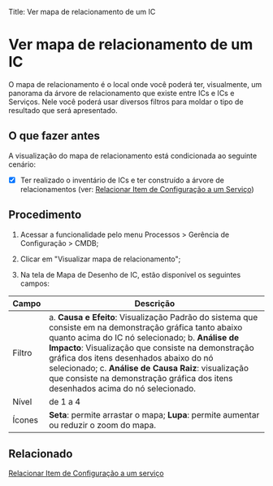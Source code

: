 Title: Ver mapa de relacionamento de um IC

# Ver mapa de relacionamento de um IC

O mapa de relacionamento é o local onde você poderá ter, visualmente, um panorama da árvore de relacionamento que existe entre ICs e ICs e Serviços. Nele você poderá usar diversos filtros para moldar o tipo de resultado que será apresentado.

## O que fazer antes

A visualização do mapa de relacionamento está condicionada ao seguinte cenário:

- [X] Ter realizado o inventário de ICs e ter construído a árvore de relacionamentos (ver: [Relacionar Item de Configuração a um Serviço][2])

## Procedimento

1. Acessar a funcionalidade pelo menu Processos > Gerência de Configuração > CMDB;

2. Clicar em "Visualizar mapa de relacionamento";

3. Na tela de Mapa de Desenho de IC, estão disponível os seguintes campos:

| Campo | Descrição |
|-------|-----------|
|Filtro| a.  **Causa e Efeito**: Visualização Padrão do sistema que consiste em na demonstração gráfica tanto abaixo quanto acima do IC nó selecionado; b. **Análise de Impacto**: Visualização que consiste na demonstração gráfica dos itens desenhados abaixo do nó selecionado;  c. **Análise de Causa Raiz**: visualização que consiste na demonstração gráfica dos itens desenhados acima do nó selecionado.|
|Nível| de 1 a 4 |
|Ícones| **Seta**: permite arrastar o mapa; **Lupa**: permite aumentar ou reduzir o zoom do mapa.


## Relacionado

[Relacionar Item de Configuração a um serviço][1]

[1]:/pt-br/citsmart-platform-9/processes/configuration/use/create-ic-relationship.html

[2]:/pt-br/citsmart-platform-9/processes/configuration/use/create-ic-relationship.html